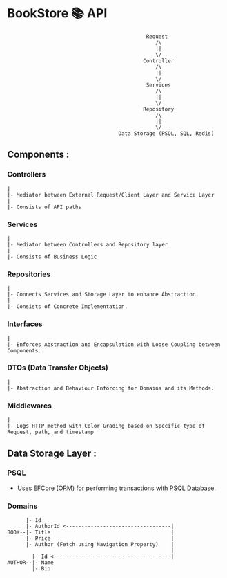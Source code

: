 # BookStore 📚 API

                                                 Request
                                                    /\
                                                    ||
                                                    \/
                                                Controller
                                                    /\
                                                    ||
                                                    \/
                                                 Services
                                                    /\
                                                    ||
                                                    \/
                                                Repository
                                                    /\
                                                    ||
                                                    \/
                                        Data Storage (PSQL, SQL, Redis)


## Components :

### Controllers
    |
    |- Mediator between External Request/Client Layer and Service Layer
    |
    |- Consists of API paths

### Services
    |
    |- Mediator between Controllers and Repository layer
    |
    |- Consists of Business Logic

### Repositories 
    |
    |- Connects Services and Storage Layer to enhance Abstraction.
    |
    |- Consists of Concrete Implementation.

### Interfaces
    |
    |- Enforces Abstraction and Encapsulation with Loose Coupling between Components.

### DTOs (Data Transfer Objects)
    |
    |- Abstraction and Behaviour Enforcing for Domains and its Methods.

### Middlewares
    |
    |- Logs HTTP method with Color Grading based on Specific type of Request, path, and timestamp 

## Data Storage Layer :

### PSQL 
* Uses EFCore (ORM) for performing transactions with PSQL Database.

### Domains

          |- Id 
          |- AuthorId <----------------------------------|   
    BOOK--|- Title                                       |
          |- Price                                       |
          |- Author (Fetch using Navigation Property)    |
                                                         |
            |- Id <--------------------------------------|
    AUTHOR--|- Name                                      
            |- Bio                                       

